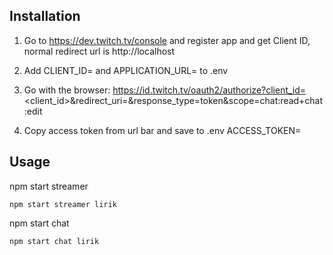 

## Installation

1. Go to https://dev.twitch.tv/console and register app and get Client ID, normal redirect url is http://localhost

2. Add CLIENT_ID=<Client ID> and APPLICATION_URL=<OAuth Redirect URLs> to .env

3. Go with the browser:
https://id.twitch.tv/oauth2/authorize?client_id=<client_id>&redirect_uri=<OAuth Redirect URLs>&response_type=token&scope=chat:read+chat:edit

4. Copy access token from url bar and save to .env ACCESS_TOKEN=<access token>


## Usage

npm start streamer <streamer>
```
npm start streamer lirik
```

npm start chat <streamer>
```
npm start chat lirik
```

